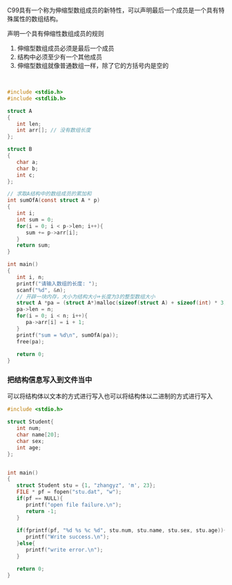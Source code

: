 
C99具有一个称为伸缩型数组成员的新特性，可以声明最后一个成员是一个具有特殊属性的数组结构。

声明一个具有伸缩性数组成员的规则
1) 伸缩型数组成员必须是最后一个成员
2) 结构中必须至少有一个其他成员
3) 伸缩型数组就像普通数组一样，除了它的方括号内是空的

<br/>

```c
#include <stdio.h>
#include <stdlib.h>

struct A
{
   int len;
   int arr[]; // 没有数组长度
};

struct B
{
   char a;
   char b;
   int c;
};

// 求取A结构中的数组成员的累加和
int sumOfA(const struct A * p)
{
   int i;
   int sum = 0;
   for(i = 0; i < p->len; i++){
      sum += p->arr[i];
   }
   return sum;
}

int main()
{
   int i, n;
   printf("请输入数组的长度: ");
   scanf("%d", &n);
   // 开辟一块内存，大小为结构大小+长度为3的整型数组大小
   struct A *pa = (struct A*)malloc(sizeof(struct A) + sizeof(int) * 3);
   pa->len = n;
   for(i = 0; i < n; i++){
      pa->arr[i] = i + 1;
   }
   printf("sum = %d\n", sumOfA(pa)); 
   free(pa);
   
   return 0;
}
```

### 把结构信息写入到文件当中

可以将结构体以文本的方式进行写入也可以将结构体以二进制的方式进行写入

```c
#include <stdio.h>

struct Student{
   int num;
   char name[20];
   char sex;
   int age;
};


int main()
{
   struct Student stu = {1, "zhangyz", 'm', 23};
   FILE * pf = fopen("stu.dat", "w");
   if(pf == NULL){
      printf("open file failure.\n");
      return -1;
   }
   
   if(fprintf(pf, "%d %s %c %d", stu.num, stu.name, stu.sex, stu.age)){
      printf("Write success.\n");
   }else{
      printf("write error.\n");
   }

   return 0;
}
```
